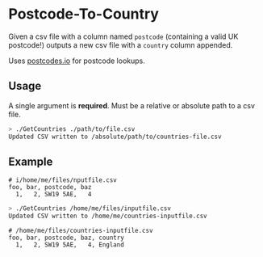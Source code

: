 # Postcode-To-Country

Given a csv file with a column named `postcode` (containing a valid UK postcode!) outputs a new csv file with a `country` column appended.

Uses [postcodes.io](https://postcodes.io/) for postcode lookups.

## Usage

A single argument is **required**. Must be a relative or absolute path to a csv file.

```bash
> ./GetCountries ./path/to/file.csv
Updated CSV written to /absolute/path/to/countries-file.csv
```

## Example

```csv
# i/home/me/files/nputfile.csv
foo, bar, postcode, baz
  1,   2, SW19 5AE,   4
```

```bash
> ./GetCountries /home/me/files/inputfile.csv
Updated CSV written to /home/me/countries-inputfile.csv
```

```csv
# /home/me/files/countries-inputfile.csv
foo, bar, postcode, baz, country
  1,   2, SW19 5AE,   4, England
```
